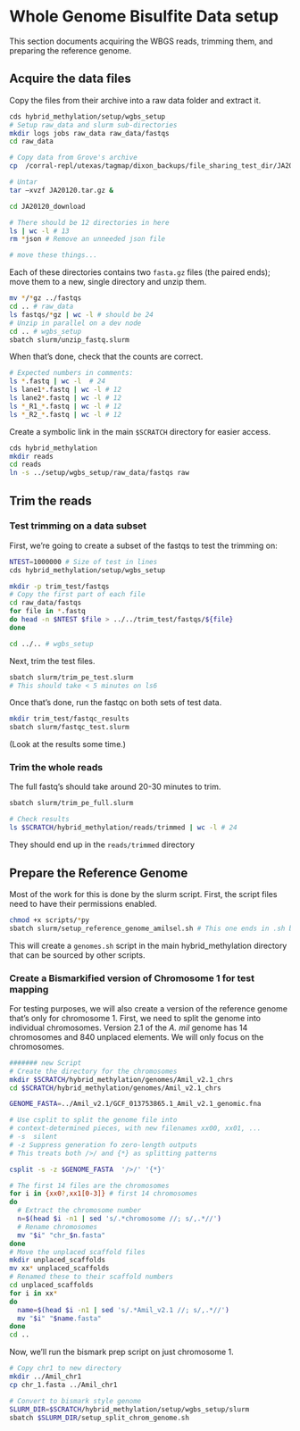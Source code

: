 
<!-- README.md is generated from README.Rmd. Please edit that file -->

# Whole Genome Bisulfite Data setup

This section documents acquiring the WBGS reads, trimming them, and
preparing the reference genome.

## Acquire the data files

Copy the files from their archive into a raw data folder and extract it.

``` bash
cds hybrid_methylation/setup/wgbs_setup
# Setup raw_data and slurm sub-directories
mkdir logs jobs raw_data raw_data/fastqs
cd raw_data

# Copy data from Grove's archive
cp  /corral-repl/utexas/tagmap/dixon_backups/file_sharing_test_dir/JA20120.tar.gz .

# Untar
tar –xvzf JA20120.tar.gz &

cd JA20120_download

# There should be 12 directories in here
ls | wc -l # 13
rm *json # Remove an unneeded json file

# move these things...
```

Each of these directories contains two `fasta.gz` files (the paired
ends); move them to a new, single directory and unzip them.

``` bash
mv */*gz ../fastqs
cd .. # raw_data
ls fastqs/*gz | wc -l # should be 24
# Unzip in parallel on a dev node
cd .. # wgbs_setup
sbatch slurm/unzip_fastq.slurm
```

When that’s done, check that the counts are correct.

``` bash
# Expected numbers in comments:
ls *.fastq | wc -l  # 24
ls lane1*.fastq | wc -l # 12
ls lane2*.fastq | wc -l # 12
ls *_R1_*.fastq | wc -l # 12
ls *_R2_*.fastq | wc -l # 12
```

Create a symbolic link in the main `$SCRATCH` directory for easier
access.

``` bash
cds hybrid_methylation
mkdir reads
cd reads
ln -s ../setup/wgbs_setup/raw_data/fastqs raw
```

## Trim the reads

### Test trimming on a data subset

First, we’re going to create a subset of the fastqs to test the trimming
on:

``` bash
NTEST=1000000 # Size of test in lines
cds hybrid_methylation/setup/wgbs_setup

mkdir -p trim_test/fastqs
# Copy the first part of each file
cd raw_data/fastqs
for file in *.fastq
do head -n $NTEST $file > ../../trim_test/fastqs/${file}
done

cd ../.. # wgbs_setup
```

Next, trim the test files.

``` bash
sbatch slurm/trim_pe_test.slurm
# This should take < 5 minutes on ls6
```

Once that’s done, run the fastqc on both sets of test data.

``` bash
mkdir trim_test/fastqc_results
sbatch slurm/fastqc_test.slurm
```

(Look at the results some time.)

### Trim the whole reads

The full fastq’s should take around 20-30 minutes to trim.

``` bash
sbatch slurm/trim_pe_full.slurm

# Check results
ls $SCRATCH/hybrid_methylation/reads/trimmed | wc -l # 24
```

They should end up in the `reads/trimmed` directory

## Prepare the Reference Genome

Most of the work for this is done by the slurm script. First, the script
files need to have their permissions enabled.

``` bash
chmod +x scripts/*py
sbatch slurm/setup_reference_genome_amilsel.sh # This one ends in .sh because it's more of a regular script that just happens to work best on slurm
```

This will create a `genomes.sh` script in the main hybrid_methylation
directory that can be sourced by other scripts.

### Create a Bismarkified version of Chromosome 1 for test mapping

For testing purposes, we will also create a version of the reference
genome that’s only for chromosome 1. First, we need to split the genome
into individual chromosomes. Version 2.1 of the *A. mil* genome has 14
chromosomes and 840 unplaced elements. We will only focus on the
chromosomes.

``` bash
####### new Script
# Create the directory for the chromosomes
mkdir $SCRATCH/hybrid_methylation/genomes/Amil_v2.1_chrs
cd $SCRATCH/hybrid_methylation/genomes/Amil_v2.1_chrs

GENOME_FASTA=../Amil_v2.1/GCF_013753865.1_Amil_v2.1_genomic.fna 

# Use csplit to split the genome file into 
# context-determined pieces, with new filenames xx00, xx01, ...
# -s  silent
# -z Suppress generation fo zero-length outputs
# This treats both />/ and {*} as splitting patterns

csplit -s -z $GENOME_FASTA  '/>/' '{*}'

# The first 14 files are the chromosomes
for i in {xx0?,xx1[0-3]} # first 14 chromosomes
do 
  # Extract the chromosome number
  n=$(head $i -n1 | sed 's/.*chromosome //; s/,.*//')
  # Rename chromosomes
  mv "$i" "chr_$n.fasta"
done
# Move the unplaced scaffold files
mkdir unplaced_scaffolds
mv xx* unplaced_scaffolds
# Renamed these to their scaffold numbers
cd unplaced_scaffolds
for i in xx* 
do 
  name=$(head $i -n1 | sed 's/.*Amil_v2.1 //; s/,.*//')
  mv "$i" "$name.fasta"
done
cd ..
```

Now, we’ll run the bismark prep script on just chromosome 1.

``` bash
# Copy chr1 to new directory
mkdir ../Amil_chr1
cp chr_1.fasta ../Amil_chr1

# Convert to bismark style genome
SLURM_DIR=$SCRATCH/hybrid_methylation/setup/wgbs_setup/slurm
sbatch $SLURM_DIR/setup_split_chrom_genome.sh
```
